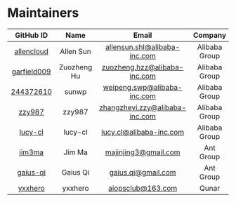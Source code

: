 # Maintainers

| GitHub ID | Name | Email| Company |
|:---:| :----:| :---:|:--:|
|[allencloud](https://github.com/allencloud)|Allen Sun|allensun.shl@alibaba-inc.com| Alibaba Group|
|[garfield009](https://github.com/garfield009)|Zuozheng Hu|zuozheng.hzz@alibaba-inc.com| Alibaba Group |
|[244372610](https://github.com/244372610)|sunwp|weipeng.swp@alibaba-inc.com| Alibaba Group |
|[zzy987](https://github.com/zzy987)|zzy987|zhangzheyi.zzy@alibaba-inc.com| Alibaba Group |
|[lucy-cl](https://github.com/lucy-cl)|lucy-cl|lucy.cl@alibaba-inc.com| Alibaba Group |
|[jim3ma](https://github.com/jim3ma)|Jim Ma|majinjing3@gmail.com| Ant Group |
|[gaius-qi](https://github.com/gaius-qi)|Gaius Qi|gaius.qi@gmail.com| Ant Group |
|[yxxhero](https://github.com/yxxhero)|yxxhero|aiopsclub@163.com| Qunar |
